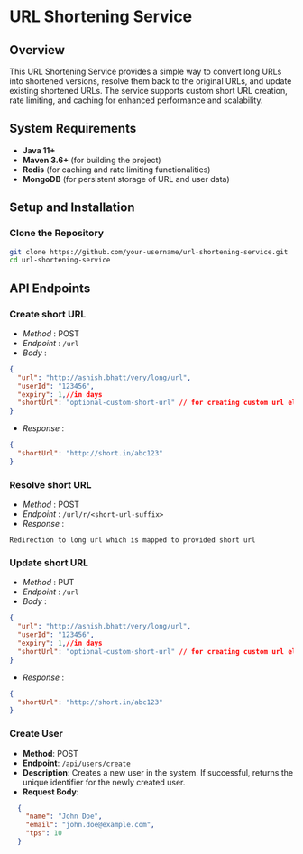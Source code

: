 # URL Shortening Service
## Overview

This URL Shortening Service provides a simple way to convert long URLs into shortened versions, resolve them back to the original URLs, and update existing shortened URLs. The service supports custom short URL creation, rate limiting, and caching for enhanced performance and scalability.

## System Requirements

- **Java 11+**
- **Maven 3.6+** (for building the project)
- **Redis** (for caching and rate limiting functionalities)
- **MongoDB** (for persistent storage of URL and user data)

## Setup and Installation

### Clone the Repository

```bash
git clone https://github.com/your-username/url-shortening-service.git
cd url-shortening-service
```

## API Endpoints

### Create short URL

- *Method* : POST
- *Endpoint* : `/url`
- *Body* : 
```json
{
  "url": "http://ashish.bhatt/very/long/url",
  "userId": "123456",
  "expiry": 1,//in days
  "shortUrl": "optional-custom-short-url" // for creating custom url else null
}
```
- *Response* :
```json
{
  "shortUrl": "http://short.in/abc123"
}
```

### Resolve short URL

- *Method* : POST
- *Endpoint* : `/url/r/<short-url-suffix>`
- *Response* :
```agsl
Redirection to long url which is mapped to provided short url
```

### Update short URL

- *Method* : PUT
- *Endpoint* : `/url`
- *Body* :
```json
{
  "url": "http://ashish.bhatt/very/long/url",
  "userId": "123456",
  "expiry": 1,//in days
  "shortUrl": "optional-custom-short-url" // for creating custom url else null
}
```
- *Response* :
```json
{
  "shortUrl": "http://short.in/abc123"
}
```
### Create User

- **Method**: POST
- **Endpoint**: `/api/users/create`
- **Description**: Creates a new user in the system. If successful, returns the unique identifier for the newly created user.
- **Request Body**:

```json
  {
    "name": "John Doe",
    "email": "john.doe@example.com",
    "tps": 10
  }